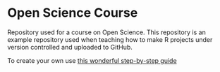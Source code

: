 # Open Science Course

Repository used for a course on Open Science. This repository is an example repository used when teaching how to make R projects under version controlled and uploaded to GitHub.

To create your own use [this wonderful step-by-step guide](https://malikaihle.github.io/Introduction-RStudio-Git-GitHub/)
